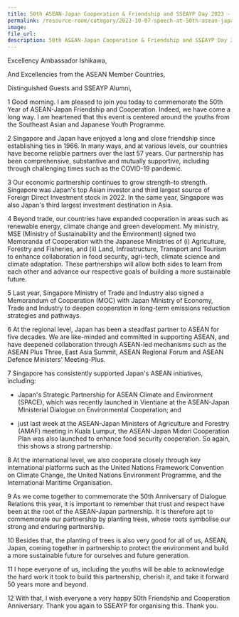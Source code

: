 ```yaml
---
title: 50th ASEAN-Japan Cooperation & Friendship and SSEAYP Day 2023 - Dr Amy Khor
permalink: /resource-room/category/2023-10-07-speech-at-50th-asean-japan-cooperation-and-friendship-and-sseayp-day-2023/
image:
file_url:
description: 50th ASEAN-Japan Cooperation & Friendship and SSEAYP Day 2023 - Dr Amy Khor
---
```

Excellency Ambassador Ishikawa,

And Excellencies from the ASEAN Member Countries,

Distinguished Guests and SSEAYP Alumni,

1 Good morning. I am pleased to join you today to commemorate the 50th Year of ASEAN-Japan Friendship and Cooperation. Indeed, we have come a long way. I am heartened that this event is centered around the youths from the Southeast Asian and Japanese Youth Programme.

2 Singapore and Japan have enjoyed a long and close friendship since establishing ties in 1966. In many ways, and at various levels, our countries have become reliable partners over the last 57 years. Our partnership has been comprehensive, substantive and mutually supportive, including through challenging times such as the COVID-19 pandemic.

3 Our economic partnership continues to grow strength-to strength. Singapore was Japan's top Asian investor and third largest source of Foreign Direct Investment stock in 2022. In the same year, Singapore was also Japan's third largest investment destination in Asia.

4 Beyond trade, our countries have expanded cooperation in areas such as renewable energy, climate change and green development. My ministry, MSE (Ministry of Sustainability and the Environment) signed two Memoranda of Cooperation with the Japanese Ministries of (i) Agriculture, Forestry and Fisheries, and (ii) Land, Infrastructure, Transport and Tourism to enhance collaboration in food security, agri-tech, climate science and climate adaptation. These partnerships will allow both sides to learn from each other and advance our respective goals of building a more sustainable future.

5 Last year, Singapore Ministry of Trade and Industry also signed a Memorandum of Cooperation (MOC) with Japan Ministry of Economy, Trade and Industry to deepen cooperation in long-term emissions reduction strategies and pathways.

6 At the regional level, Japan has been a steadfast partner to ASEAN for five decades. We are like-minded and committed in supporting ASEAN, and have deepened collaboration through ASEAN-led mechanisms such as the ASEAN Plus Three, East Asia Summit, ASEAN Regional Forum and ASEAN Defence Ministers' Meeting-Plus.

7 Singapore has consistently supported Japan's ASEAN initiatives, including:

  - Japan's Strategic Partnership for ASEAN Climate and Environment (SPACE), which was recently launched in Vientiane at the ASEAN-Japan Ministerial Dialogue on Environmental Cooperation; and

  - just last week at the ASEAN-Japan Ministers of Agriculture and Forestry (AMAF) meeting in Kuala Lumpur, the ASEAN-Japan Midori Cooperation Plan was also launched to enhance food security cooperation. So again, this shows a strong partnership.

8 At the international level, we also cooperate closely through key international platforms such as the United Nations Framework Convention on Climate Change, the United Nations Environment Programme, and the International Maritime Organisation.

9 As we come together to commemorate the 50th Anniversary of Dialogue Relations this year, it is important to remember that trust and respect have been at the root of the ASEAN-Japan partnership. It is therefore apt to commemorate our partnership by planting trees, whose roots symbolise our strong and enduring partnership.

10 Besides that, the planting of trees is also very good for all of us, ASEAN, Japan, coming together in partnership to protect the environment and build a more sustainable future for ourselves and future generation.

11 I hope everyone of us, including the youths will be able to acknowledge the hard work it took to build this partnership, cherish it, and take it forward 50 years more and beyond.

12 With that, I wish everyone a very happy 50th Friendship and Cooperation Anniversary. Thank you again to SSEAYP for organising this. Thank you.
